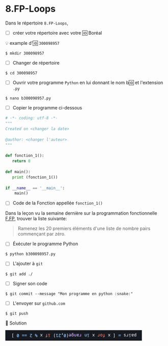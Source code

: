 # 8.FP-Loops


Dans le répertoire `8.FP-Loops`, 

- [ ] créer votre répertoire avec votre :id: Boréal

:bulb: example d':id: `300098957`

```
$ mkdir 300098957
```

- [ ] Changer de répertoire

```
$ cd 300098957
```

- [ ] Ouvrir votre programme `Python` en lui donnant le nom b:id: et l'extension `.py`

```
$ nano b300098957.py
```

- [ ] Copier le programme ci-dessous

```python
# -*- coding: utf-8 -*-
"""
Created on <changer la date>

@author: <changer l'auteur>
"""

def fonction_1():   
   return 0
   
def main():
   print (fonction_1())
   
if __name__ == '__main__':
    main()
```

- [ ] Code de la Fonction appellée `fonction_1()`

Dans la leçon vu la semaine dernière sur la programmation fonctionnelle [F.FP](https://github.com/CollegeBoreal/INF1039-202-20A-01/tree/master/F.FP#m-data-structure-using-comprehensions), trouver la liste suivante:

> Ramenez les 20 premiers éléments d'une liste de nombre pairs commençant par zéro.


- [ ] Éxécuter le programme Python

```
$ python b300098957.py
```

- [ ] L'ajouter à `git`

```
$ git add ./
```

- [ ] Signer son code

```
$ git commit --message "Mon programme en python :snake:"
```

- [ ] L'envoyer sur `github.com`

```
$ git push
```

:bookmark: Solution

<img src="images/pairs.png" alt="Solution" width="429" height="33"></img>
